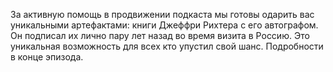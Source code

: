 ﻿---
Number: 27
Title: Полезные HTTP API tools, развитие interpolated strings, .NET 6 P3
PublishDate: 2021-04-20T21:24:02Z
Authors:
  - Анатолий Кулаков
  - Игорь Лабутин
Mastering: Максим Шошин
Music:
  Максим Аршинов «Pensive yeti.0.1»: https://hightech.group/ru/about
Patrons:
  - Александр
Home: https://anchor.fm/radiodotnet/episodes/HTTP-API-tools---interpolated-strings---NET-6-P3-evab4k
Audio: https://anchor.fm/s/f0c0ef4/podcast/play/31844948/https%3A%2F%2Fd3ctxlq1ktw2nl.cloudfront.net%2Fstaging%2F2021-3-20%2F66791098-cac9-7bb5-abba-082fb9f7a3a2.mp3
Topics:

  - Subject: Announcing .NET 6 Preview 3
    Timestamp: 00:00:24
    Links:
      - https://devblogs.microsoft.com/dotnet/announcing-net-6-preview-3/
      - https://devblogs.microsoft.com/aspnet/asp-net-core-updates-in-net-6-preview-3/

  - Subject: Visual Studio 2019 v16.10 Preview 2
    Timestamp: 00:13:56
    Links:
      - https://devblogs.microsoft.com/visualstudio/visual-studio-2019-v16-10-preview-2/

  - Subject: Announcing Open Source C# standardization
    Timestamp: 00:21:18
    Links:
      - https://devblogs.microsoft.com/dotnet/announcing-open-source-c-standardization/

  - Subject: Announcing .NET MAUI Preview 3
    Timestamp: 00:24:41
    Links:
      - https://devblogs.microsoft.com/dotnet/announcing-net-multi-platform-app-ui-preview-3/
      - https://github.com/dotnet/net6-mobile-samples

  - Subject: C# 10 interpolated strings support
    Timestamp: 00:27:24
    Links:
      - https://github.com/dotnet/runtime/issues/50601
      - https://github.com/dotnet/runtime/issues/50635

  - Subject: Debugging configuration values in ASP.NET Core
    Timestamp: 00:34:37
    Links:
      - https://andrewlock.net/debugging-configuration-values-in-aspnetcore/
      - https://andrewlock.net/viewing-overriden-configuration-values-in-aspnetcore/
      - https://github.com/spectreconsole/spectre.console

  - Subject: LiveReloadServer
    Timestamp: 00:39:50
    Links:
      - https://weblog.west-wind.com/posts/2021/Mar/23/LiveReloadServer-A-NET-Core-Based-Generic-Static-Web-Server-with-Live-Reload
      - https://github.com/RickStrahl/LiveReloadServer

  - Subject: ILSpy 7.0 RC1
    Timestamp: 00:44:11
    Links:
      - https://github.com/icsharpcode/ILSpy/releases/tag/v7.0-rc1
      - https://github.com/dnSpy/dnSpy

  - Subject: Open-source HTTP API packages and tools
    Timestamp: 00:47:46
    Links:
      - https://devblogs.microsoft.com/aspnet/open-source-http-api-packages-and-tools/

  - Subject: ASP.NET Core in Action is available now
    Timestamp: 01:10:38
    Links:
      - https://andrewlock.net/my-new-book-aspnetcore-in-action-2e-is-available-now/
      - https://www.manning.com/books/asp-net-core-in-action-second-edition

---
За активную помощь в продвижении подкаста мы готовы одарить вас уникальными артефактами: книги Джеффри Рихтера с его автографом. Он подписал их лично пару лет назад во время визита в Россию. Это уникальная возможность для всех кто упустил свой шанс. Подробности в конце эпизода.
